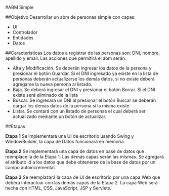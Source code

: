 #ABM Simple

##Objetivo
Desarrollar un abm de personas simple con capas:

- UI 
- Controlador
- Entidades
- Datos

##Características
Los datos a registrar de las personas son: DNI, nombre, apellido y email.
Las acciones que permitirá el abm serán:

- Alta y Modificación. Se deberán ingresar los datos de la persona y presionar el botón Guardar. Si el DNI ingresado ya existe en la lista de personas deberán actualizarse los demás datos, si no existe deberá agregarse la nueva persona al listado.
- Baja. Se deberá ingresar el DNI y presionar el botón Borrar. Si el DNI existe será eliminado de la lista
- Buscar. Se ingresará un DNI al presionar el botón Buscar se deberán cargar los demas datos de la persona si la misma existe
- Listar. Se contará con un listado de personas el cual deberá ser actualizado mediante un botón de actualizar.

##Etapas

**Etapa 1**
Se implementará una UI de escritorio usando Swing y WindowBuilder, la capa de Datos funcionará en memoria.

**Etapa 2**
Se implementará una capa de datos en base de datos que reemplace la de la Etapa 1. Las demás capas serán las mismas. Se agregará el atributo id a los datos que debe obtenerse de la base de datos por un campo autoincremental.

**Etapa 3**
Se reemplazará la capa de UI de escritorio por una capa Web que deberá interactuar con las demás capas de la Etapa 2. La capa Web será hecha con HTML, CSS, JavaScript, JSP y Servlets.